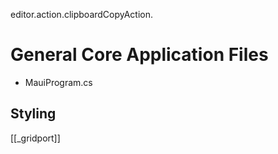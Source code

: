 


editor.action.clipboardCopyAction.


# General **Core Application Files**

* MauiProgram.cs



## Styling 

[[_gridport]]